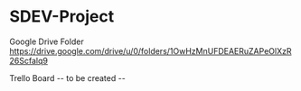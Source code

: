 # SDEV-Project

Google Drive Folder
https://drive.google.com/drive/u/0/folders/1OwHzMnUFDEAERuZAPeOlXzR26Scfalq9

Trello Board
-- to be created --
